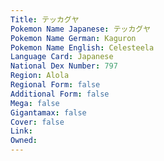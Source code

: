 ```yaml
---
﻿Title: テッカグヤ
Pokemon Name Japanese: テッカグヤ
Pokemon Name German: Kaguron
Pokemon Name English: Celesteela
Language Card: Japanese
National Dex Number: 797
Region: Alola
Regional Form: false
Additional Form: false
Mega: false
Gigantamax: false
Cover: false
Link: 
Owned: 
---
```

